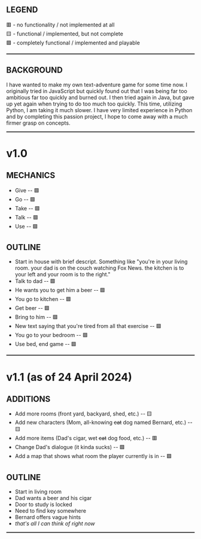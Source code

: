 ﻿## LEGEND
🟥 - no functionality / not implemented at all \
🟨 - functional / implemented, but not complete \
🟩 - completely functional / implemented and playable

<hr style="border:1px solid gray">

## BACKGROUND
I have wanted to make my own text-adventure game for some time now. I originally tried in JavaScript but quickly found out that I was being far too ambitious far too quickly and burned out. I then tried again in Java, but gave up yet again when trying to do too much too quickly. This time, utilizing Python, I am taking it much slower. I have very limited experience in Python and by completing this passion project, I hope to come away with a much firmer grasp on concepts.

<hr style="border:1px solid gray">

# v1.0

## MECHANICS
* Give -- 🟩
* Go -- 🟩
* Take -- 🟩
* Talk -- 🟩
* Use -- 🟩

## OUTLINE
* Start in house with brief descript. Something like "you're in your living room. your dad is on the couch watching Fox News. the kitchen is to your left and your room is to the right."
* Talk to dad -- 🟩
* He wants you to get him a beer -- 🟩
* You go to kitchen -- 🟩
* Get beer -- 🟩
* Bring to him -- 🟩
* New text saying that you're tired from all that exercise -- 🟩
* You go to your bedroom -- 🟩
* Use bed, end game -- 🟩

<hr style="border:1px solid gray">

# v1.1 (as of 24 April 2024)

## ADDITIONS
* Add more rooms (front yard, backyard, shed, etc.) -- 🟨
* Add new characters (Mom, all-knowing ~~cat~~ dog named Bernard, etc.) -- 🟨
* Add more items (Dad's cigar, wet ~~cat~~ dog food, etc.) -- 🟥
* Change Dad's dialogue (it kinda sucks) -- 🟩
* Add a map that shows what room the player currently is in -- 🟩

## OUTLINE
* Start in living room
* Dad wants a beer and his cigar
* Door to study is locked
* Need to find key somewhere
* Bernard offers vague hints
* _that's all I can think of right now_

<hr style="border:1px solid gray">